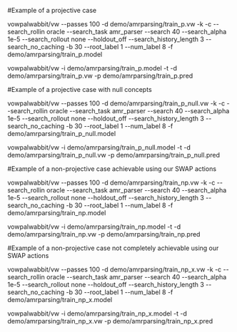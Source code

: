 #Example of a projective case

vowpalwabbit/vw --passes 100 -d demo/amrparsing/train_p.vw -k -c --search_rollin oracle --search_task amr_parser --search 40 --search_alpha 1e-5  --search_rollout none  --holdout_off --search_history_length 3 --search_no_caching -b 30 --root_label 1 --num_label 8 -f demo/amrparsing/train_p.model

vowpalwabbit/vw -i demo/amrparsing/train_p.model -t -d demo/amrparsing/train_p.vw -p demo/amrparsing/train_p.pred

#Example of a projective case with null concepts

vowpalwabbit/vw --passes 100 -d demo/amrparsing/train_p_null.vw -k -c --search_rollin oracle --search_task amr_parser --search 40 --search_alpha 1e-5  --search_rollout none  --holdout_off --search_history_length 3 --search_no_caching -b 30 --root_label 1 --num_label 8 -f demo/amrparsing/train_p_null.model

vowpalwabbit/vw -i demo/amrparsing/train_p_null.model -t -d demo/amrparsing/train_p_null.vw -p demo/amrparsing/train_p_null.pred

#Example of a non-projective case achievable using our SWAP actions

vowpalwabbit/vw --passes 100 -d demo/amrparsing/train_np.vw -k -c --search_rollin oracle --search_task amr_parser --search 40 --search_alpha 1e-5  --search_rollout none  --holdout_off --search_history_length 3 --search_no_caching -b 30 --root_label 1 --num_label 8 -f demo/amrparsing/train_np.model

vowpalwabbit/vw -i demo/amrparsing/train_np.model -t -d demo/amrparsing/train_np.vw -p demo/amrparsing/train_np.pred

#Example of a non-projective case not completely achievable using our SWAP actions

vowpalwabbit/vw --passes 100 -d demo/amrparsing/train_np_x.vw -k -c --search_rollin oracle --search_task amr_parser --search 40 --search_alpha 1e-5  --search_rollout none  --holdout_off --search_history_length 3 --search_no_caching -b 30 --root_label 1 --num_label 8 -f demo/amrparsing/train_np_x.model

vowpalwabbit/vw -i demo/amrparsing/train_np_x.model -t -d demo/amrparsing/train_np_x.vw -p demo/amrparsing/train_np_x.pred
